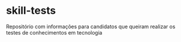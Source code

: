 # skill-tests
Repositório com informações para candidatos que queiram realizar os testes de conhecimentos em tecnologia
